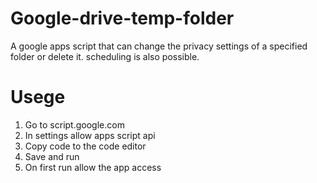 # Google-drive-temp-folder
A google apps script that can change the privacy settings of a specified folder or delete it. scheduling is also possible.

# Usege
1. Go to script.google.com
2. In settings allow apps script api
3. Copy code to the code editor
4. Save and run
5. On first run allow the app access

